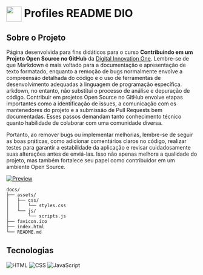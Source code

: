 <h1>
    <a href="https://www.dio.me/">
     <img align="center" width="40px" src="https://hermes.digitalinnovation.one/assets/diome/logo-minimized.png"></a>
    <span> Profiles README DIO</span>
</h1>

## Sobre o Projeto
Página desenvolvida para fins didáticos para o curso **Contribuindo em um Projeto Open Source no GitHub** da [Digital Innovation One](https://www.dio.me/). Lembre-se de que Markdown é mais voltado para a documentação e apresentação de texto formatado, enquanto a remoção de bugs normalmente envolve a compreensão detalhada do código e o uso de ferramentas de desenvolvimento adequadas à linguagem de programação específica. arkdown, no entanto, não substitui o processo de análise e depuração de código. Contribuir em projetos Open Source no GitHub envolve etapas importantes como a identificação de issues, a comunicação com os mantenedores do projeto e a submissão de Pull Requests bem documentadas. Esses passos demandam tanto conhecimento técnico quanto habilidade de colaborar com uma comunidade diversa.

Portanto, ao remover bugs ou implementar melhorias, lembre-se de seguir as boas práticas, como adicionar comentários claros no código, realizar testes para garantir a estabilidade da aplicação e revisar cuidadosamente suas alterações antes de enviá-las. Isso não apenas melhora a qualidade do projeto, mas também fortalece seu papel como contribuidor em um ambiente Open Source.

[![Preview](https://img.shields.io/badge/Preview-000?style=for-the-badge&logo=github&logoColor=30A3DC)](https://digitalinnovationone.github.io/dio-lab-open-source/)

```
docs/
├── assets/
│   ├── css/
│   │   └── styles.css
│   └── js/
│       └── scripts.js
├── favicon.ico
├── index.html
└── README.md
```

## Tecnologias
![HTML](https://img.shields.io/badge/HTML-000?style=for-the-badge&logo=html5&logoColor=30A3DC)
![CSS](https://img.shields.io/badge/CSS-000?style=for-the-badge&logo=css3&logoColor=E94D5F)
![JavaScript](https://img.shields.io/badge/JavaScript-000?style=for-the-badge&logo=javascript&logoColor=30A3DC)

